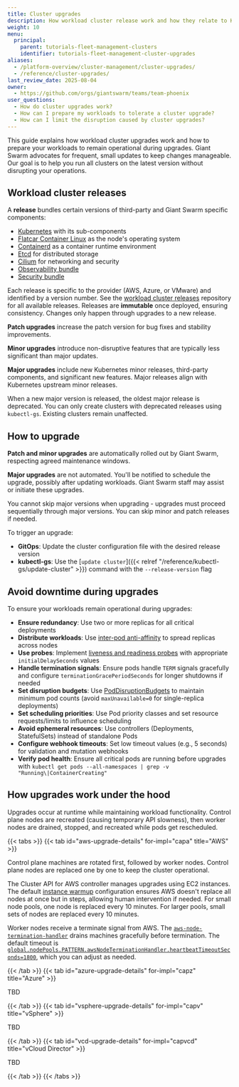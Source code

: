 ```yaml
---
title: Cluster upgrades
description: How workload cluster release work and how they relate to Kubernetes versions and breaking changes. Safety and automation considerations for upgrades.
weight: 10
menu:
  principal:
    parent: tutorials-fleet-management-clusters
    identifier: tutorials-fleet-management-cluster-upgrades
aliases:
  - /platform-overview/cluster-management/cluster-upgrades/
  - /reference/cluster-upgrades/
last_review_date: 2025-08-04
owner:
  - https://github.com/orgs/giantswarm/teams/team-phoenix
user_questions:
  - How do cluster upgrades work?
  - How can I prepare my workloads to tolerate a cluster upgrade?
  - How can I limit the disruption caused by cluster upgrades?
---
```


This guide explains how workload cluster upgrades work and how to prepare your workloads to remain operational during upgrades. Giant Swarm advocates for frequent, small updates to keep changes manageable. Our goal is to help you run all clusters on the latest version without disrupting your operations.

## Workload cluster releases

A **release** bundles certain versions of third-party and Giant Swarm specific components:

- [Kubernetes](https://kubernetes.io/) with its sub-components
- [Flatcar Container Linux](https://www.flatcar-linux.org/docs/latest/) as the node's operating system
- [Containerd](https://github.com/containerd/containerd) as a container runtime environment
- [Etcd](https://etcd.io/) for distributed storage
- [Cilium](https://cilium.io/) for networking and security
- [Observability bundle](https://github.com/giantswarm/observability-bundle)
- [Security bundle](https://github.com/giantswarm/security-bundle)

Each release is specific to the provider (AWS, Azure, or VMware) and identified by a version number. See the [workload cluster releases](https://github.com/giantswarm/releases/) repository for all available releases. Releases are **immutable** once deployed, ensuring consistency. Changes only happen through upgrades to a new release.

**Patch upgrades** increase the patch version for bug fixes and stability improvements.

**Minor upgrades** introduce non-disruptive features that are typically less significant than major updates.

**Major upgrades** include new Kubernetes minor releases, third-party components, and significant new features. Major releases align with Kubernetes upstream minor releases.

When a new major version is released, the oldest major release is deprecated. You can only create clusters with deprecated releases using `kubectl-gs`. Existing clusters remain unaffected.

## How to upgrade

**Patch and minor upgrades** are automatically rolled out by Giant Swarm, respecting agreed maintenance windows.

**Major upgrades** are not automated. You'll be notified to schedule the upgrade, possibly after updating workloads. Giant Swarm staff may assist or initiate these upgrades.

You cannot skip major versions when upgrading - upgrades must proceed sequentially through major versions. You can skip minor and patch releases if needed.

To trigger an upgrade:

- **GitOps**: Update the cluster configuration file with the desired release version
- **kubectl-gs**: Use the [`update cluster`]({{< relref "/reference/kubectl-gs/update-cluster" >}}) command with the `--release-version` flag

## Avoid downtime during upgrades

To ensure your workloads remain operational during upgrades:

- **Ensure redundancy**: Use two or more replicas for all critical deployments
- **Distribute workloads**: Use [inter-pod anti-affinity](https://kubernetes.io/docs/concepts/scheduling-eviction/assign-pod-node/#inter-pod-affinity-and-anti-affinity) to spread replicas across nodes
- **Use probes**: Implement [liveness and readiness probes](https://kubernetes.io/docs/tasks/configure-pod-container/configure-liveness-readiness-startup-probes/) with appropriate `initialDelaySeconds` values
- **Handle termination signals**: Ensure pods handle `TERM` signals gracefully and configure `terminationGracePeriodSeconds` for longer shutdowns if needed
- **Set disruption budgets**: Use [PodDisruptionBudgets](https://kubernetes.io/docs/tasks/run-application/configure-pdb/) to maintain minimum pod counts (avoid `maxUnavailable=0` for single-replica deployments)
- **Set scheduling priorities**: Use Pod priority classes and set resource requests/limits to influence scheduling
- **Avoid ephemeral resources**: Use controllers (Deployments, StatefulSets) instead of standalone Pods
- **Configure webhook timeouts**: Set low timeout values (e.g., 5 seconds) for validation and mutation webhooks
- **Verify pod health**: Ensure all critical pods are running before upgrades with `kubectl get pods --all-namespaces | grep -v "Running\|ContainerCreating"`

## How upgrades work under the hood

Upgrades occur at runtime while maintaining workload functionality. Control plane nodes are recreated (causing temporary API slowness), then worker nodes are drained, stopped, and recreated while pods get rescheduled.

{{< tabs >}}
{{< tab id="aws-upgrade-details" for-impl="capa" title="AWS" >}}

Control plane machines are rotated first, followed by worker nodes. Control plane nodes are replaced one by one to keep the cluster operational.

The Cluster API for AWS controller manages upgrades using EC2 instances. The default [instance warmup](https://github.com/search?q=repo%3Agiantswarm%2Fcluster-aws%20refreshPreferences&type=code) configuration ensures AWS doesn't replace all nodes at once but in steps, allowing human intervention if needed. For small node pools, one node is replaced every 10 minutes. For larger pools, small sets of nodes are replaced every 10 minutes.

Worker nodes receive a terminate signal from AWS. The [`aws-node-termination-handler`](https://github.com/aws/aws-node-termination-handler) drains machines gracefully before termination. The default timeout is [`global.nodePools.PATTERN.awsNodeTerminationHandler.heartbeatTimeoutSeconds=1800`](https://github.com/giantswarm/cluster-aws/blob/main/helm/cluster-aws/README.md#node-pools), which you can adjust as needed.

{{< /tab >}}
{{< tab id="azure-upgrade-details" for-impl="capz" title="Azure" >}}

TBD

{{< /tab >}}
{{< tab id="vsphere-upgrade-details" for-impl="capv" title="vSphere" >}}

TBD

{{< /tab >}}
{{< tab id="vcd-upgrade-details" for-impl="capvcd" title="vCloud Director" >}}

TBD

{{< /tab >}}
{{< /tabs >}}

